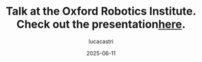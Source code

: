 ---
title: Talk at the Oxford Robotics Institute. Check out the presentation<a class="ext_link" href="https://docs.google.com/presentation/d/1k2y8HcJhVDuftrdipaD6Y0qUv4FqlC0XqEi3lNlPz7A/edit?usp=sharing">here</a>.
layout: post
date: 2025-06-11
tag: oxford-talk-2025
headerImage: false
updates: true
hidden: true # don't count this post in blog pagination
description: "Causal Inference for Intelligent Mobile Robots in Dynamic Interaction Settings"
category: update
author: lucacastri
externalLink: false
---